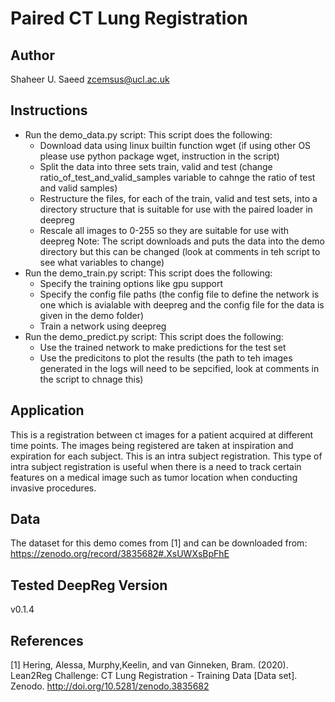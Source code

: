 # Paired CT Lung Registration

## Author

Shaheer U. Saeed zcemsus@ucl.ac.uk

## Instructions

- Run the demo_data.py script: This script does the following:
  - Download data using linux builtin function wget (if using other OS please use python
    package wget, instruction in the script)
  - Split the data into three sets train, valid and test (change
    ratio_of_test_and_valid_samples variable to cahnge the ratio of test and valid
    samples)
  - Restructure the files, for each of the train, valid and test sets, into a directory
    structure that is suitable for use with the paired loader in deepreg
  - Rescale all images to 0-255 so they are suitable for use with deepreg Note: The
    script downloads and puts the data into the demo directory but this can be changed
    (look at comments in teh script to see what variables to change)
- Run the demo_train.py script: This script does the following:
  - Specify the training options like gpu support
  - Specify the config file paths (the config file to define the network is one which is
    avialable with deepreg and the config file for the data is given in the demo folder)
  - Train a network using deepreg
- Run the demo_predict.py script: This script does the following:
  - Use the trained network to make predictions for the test set
  - Use the predicitons to plot the results (the path to teh images generated in the
    logs will need to be sepcified, look at comments in the script to chnage this)

## Application

This is a registration between ct images for a patient acquired at different time
points. The images being registered are taken at inspiration and expiration for each
subject. This is an intra subject registration. This type of intra subject registration
is useful when there is a need to track certain features on a medical image such as
tumor location when conducting invasive procedures.

## Data

The dataset for this demo comes from [1] and can be downloaded from:
https://zenodo.org/record/3835682#.XsUWXsBpFhE

## Tested DeepReg Version

v0.1.4

## References

[1] Hering, Alessa, Murphy,Keelin, and van Ginneken, Bram. (2020). Lean2Reg Challenge:
CT Lung Registration - Training Data [Data set]. Zenodo.
http://doi.org/10.5281/zenodo.3835682

